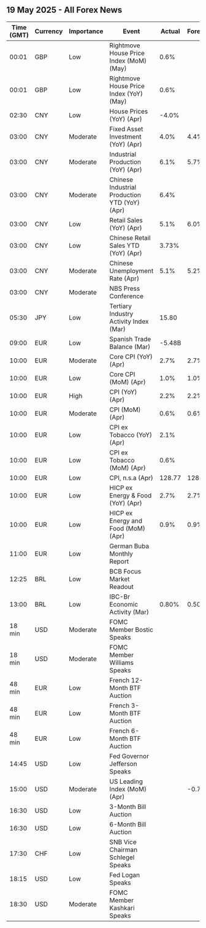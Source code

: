 ## 19 May 2025 - All Forex News

| Time (GMT) | Currency | Importance | Event | Actual | Forecast | Previous |
|------|----------|------------|-------|--------|----------|----------|
| 00:01 | GBP | Low | Rightmove House Price Index (MoM) (May) | 0.6% |  | 1.4% |
| 00:01 | GBP | Low | Rightmove House Price Index (YoY) (May) | 0.6% |  | 1.3% |
| 02:30 | CNY | Low | House Prices (YoY) (Apr) | -4.0% |  | -4.5% |
| 03:00 | CNY | Moderate | Fixed Asset Investment (YoY) (Apr) | 4.0% | 4.4% | 4.2% |
| 03:00 | CNY | Moderate | Industrial Production (YoY) (Apr) | 6.1% | 5.7% | 7.7% |
| 03:00 | CNY | Moderate | Chinese Industrial Production YTD (YoY) (Apr) | 6.4% |  | 6.5% |
| 03:00 | CNY | Low | Retail Sales (YoY) (Apr) | 5.1% | 6.0% | 5.9% |
| 03:00 | CNY | Low | Chinese Retail Sales YTD (YoY) (Apr) | 3.73% |  | 3.61% |
| 03:00 | CNY | Moderate | Chinese Unemployment Rate (Apr) | 5.1% | 5.2% | 5.2% |
| 03:00 | CNY | Moderate | NBS Press Conference |  |  |  |
| 05:30 | JPY | Low | Tertiary Industry Activity Index (Mar) | 15.80 |  | -0.30 |
| 09:00 | EUR | Low | Spanish Trade Balance (Mar) | -5.48B |  | -3.42B |
| 10:00 | EUR | Moderate | Core CPI (YoY) (Apr) | 2.7% | 2.7% | 2.4% |
| 10:00 | EUR | Low | Core CPI (MoM) (Apr) | 1.0% | 1.0% | 1.0% |
| 10:00 | EUR | High | CPI (YoY) (Apr) | 2.2% | 2.2% | 2.2% |
| 10:00 | EUR | Moderate | CPI (MoM) (Apr) | 0.6% | 0.6% | 0.6% |
| 10:00 | EUR | Low | CPI ex Tobacco (YoY) (Apr) | 2.1% |  | 2.1% |
| 10:00 | EUR | Low | CPI ex Tobacco (MoM) (Apr) | 0.6% |  | 0.6% |
| 10:00 | EUR | Low | CPI, n.s.a (Apr) | 128.77 | 128.76 | 128.04 |
| 10:00 | EUR | Low | HICP ex Energy & Food (YoY) (Apr) | 2.7% | 2.7% | 2.5% |
| 10:00 | EUR | Low | HICP ex Energy and Food (MoM) (Apr) | 0.9% | 0.9% | 0.8% |
| 11:00 | EUR | Low | German Buba Monthly Report |  |  |  |
| 12:25 | BRL | Low | BCB Focus Market Readout |  |  |  |
| 13:00 | BRL | Low | IBC-Br Economic Activity (Mar) | 0.80% | 0.50% | 0.40% |
| 18 min | USD | Moderate | FOMC Member Bostic Speaks |  |  |  |
| 18 min | USD | Moderate | FOMC Member Williams Speaks |  |  |  |
| 48 min | EUR | Low | French 12-Month BTF Auction |  |  | 1.985% |
| 48 min | EUR | Low | French 3-Month BTF Auction |  |  | 2.057% |
| 48 min | EUR | Low | French 6-Month BTF Auction |  |  | 2.023% |
| 14:45 | USD | Low | Fed Governor Jefferson Speaks |  |  |  |
| 15:00 | USD | Moderate | US Leading Index (MoM) (Apr) |  | -0.7% | -0.7% |
| 16:30 | USD | Low | 3-Month Bill Auction |  |  | 4.300% |
| 16:30 | USD | Low | 6-Month Bill Auction |  |  | 4.105% |
| 17:30 | CHF | Low | SNB Vice Chairman Schlegel Speaks |  |  |  |
| 18:15 | USD | Low | Fed Logan Speaks |  |  |  |
| 18:30 | USD | Moderate | FOMC Member Kashkari Speaks |  |  |  |
